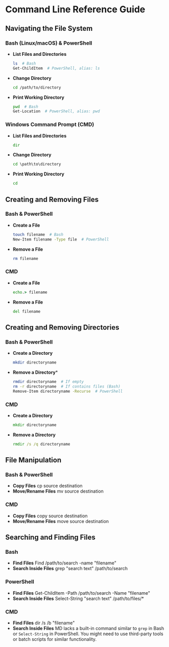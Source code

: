 # Command Line Reference Guide


## Navigating the File System

### Bash (Linux/macOS) & PowerShell

- **List Files and Directories**
  ```bash
  ls  # Bash
  Get-ChildItem  # PowerShell, alias: ls

- **Change Directory**
  ```bash
  cd /path/to/directory

- **Print Working Directory**
  ```bash
  pwd  # Bash
  Get-Location  # PowerShell, alias: pwd

### Windows Command Prompt (CMD)

- **List Files and Directories**
  ```cmd
  dir

- **Change Directory**
  ```cmd
  cd \path\to\directory

- **Print Working Directory**
  ```cmd
  cd


## Creating and Removing Files

### Bash & PowerShell

- **Create a File**
  ```bash
  touch filename  # Bash
  New-Item filename -Type file  # PowerShell
  
- **Remove a File**
  ```bash
  rm filename
  
### CMD

- **Create a File**  
  ```cmd 
  echo.> filename

- **Remove a File**
  ```cmd
  del filename


## Creating and Removing Directories

### Bash & PowerShell

- **Create a Directory**
  ```bash
  mkdir directoryname

- **Remove a Directory***
  ```bash
  rmdir directoryname  # If empty
  rm -r directoryname  # If contains files (Bash)
  Remove-Item directoryname -Recurse  # PowerShell

### CMD

- **Create a Directory**
  ```cmd
  mkdir directoryname

- **Remove a Directory**
  ```cmd
  rmdir /s /q directoryname

## File Manipulation

### Bash & PowerShell
- **Copy Files**
  cp source destination
- **Move/Rename Files**
  mv source destination

### CMD
- **Copy Files**
  copy source destination
- **Move/Rename Files**
  move source destination

## Searching and Finding Files

### Bash
- **Find Files**
  Find /path/to/search -name "filename"
- **Search Inside Files**
  grep "search text" /path/to/search

### PowerShell
- **Find Files**
  Get-ChildItem -Path /path/to/search -Name "filename"
- **Search Inside Files**
  Select-String "search text" /path/to/files/*

### CMD
- **Find Files**
  dir /s /b "filename"
- **Search Inside Files**
  MD lacks a built-in command similar to `grep` in Bash or `Select-String` in PowerShell. You might need to use third-party tools or batch scripts for similar functionality.



